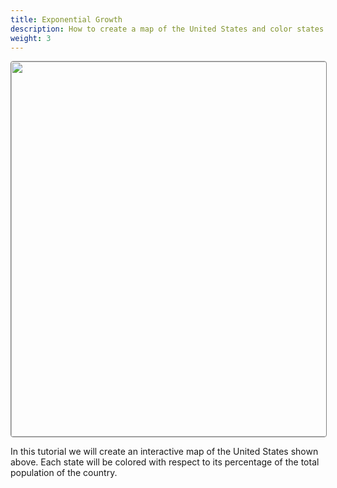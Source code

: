 ```yaml
---
title: Exponential Growth
description: How to create a map of the United States and color states by their populations with respect to the total population of the United States. Introduces users to basics of working with maps, styling of shapes, and user events in our library.
weight: 3
---
```


<img src="/images/exponential-growth.svg/" width="600px" style="display:block; margin:auto; border:1px solid grey; border-radius:4px;">

In this tutorial we will create an interactive map of the United States shown above. <!-- TODO: replace with actual interactive --> Each state will be colored with respect to its percentage of the total population of the country.

<!-- TODO: steps -->
<!-- Step 0: Open Editor  -->
<!-- Step 1: Load Map of United States -->
<!-- Step 2: Load Data from somewhere (spreadsheet?) -->
<!-- Step 3: Style States with respect to population -->
<!-- Step 4: Add a mouse click or mouse hover handler that displays information about each state. -->
